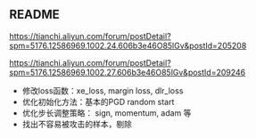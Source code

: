 ## README

https://tianchi.aliyun.com/forum/postDetail?spm=5176.12586969.1002.24.606b3e46O85lGv&postId=205208

https://tianchi.aliyun.com/forum/postDetail?spm=5176.12586969.1002.27.606b3e46O85lGv&postId=209246

- 修改loss函数：xe_loss, margin loss, dlr_loss
- 优化初始化方法：基本的PGD random start
- 优化步长调整策略： sign, momentum, adam 等
- 找出不容易被攻击的样本，剔除